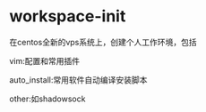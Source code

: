 # workspace-init

在centos全新的vps系统上，创建个人工作环境，包括

vim:配置和常用插件

auto_install:常用软件自动编译安装脚本

other:如shadowsock

